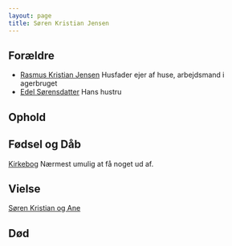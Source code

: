 ```yaml
---
layout: page
title: Søren Kristian Jensen
---
```


## Forældre

* [Rasmus Kristian Jensen](/stamt/rasmus-kristian-jensen-edel-soerensdatter/) Husfader ejer af huse, arbejdsmand i agerbruget
* [Edel Sørensdatter](/stamt/rasmus-kristian-jensen-edel-soerensdatter/) Hans hustru

## Ophold

## Fødsel og Dåb
[Kirkebog](https://www.danishfamilysearch.dk/sogn1040/churchbook/source137894/opslag15033071)
Nærmest umulig at få noget ud af.

## Vielse

[Søren Kristian og Ane](/stamt/soeren-kristian-ane-nielsen/)

## Død

